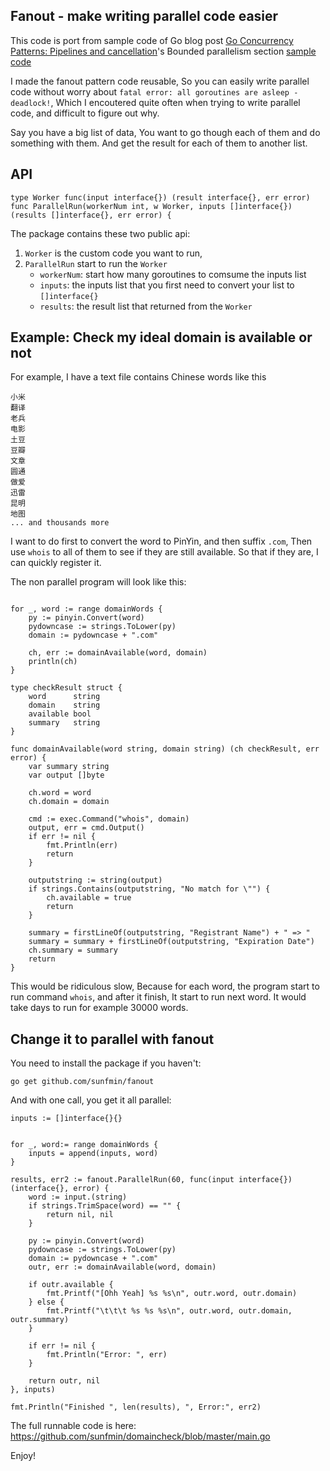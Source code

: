 ## Fanout - make writing parallel code easier

This code is port from sample code of Go blog post [Go Concurrency Patterns: Pipelines and cancellation](http://blog.golang.org/pipelines)'s Bounded parallelism section [sample code](http://blog.golang.org/pipelines/bounded.go)

I made the fanout pattern code reusable, So you can easily write parallel code without worry about `fatal error: all goroutines are asleep - deadlock!`, Which I encoutered quite often when trying to write parallel code, and difficult to figure out why.

Say you have a big list of data, You want to go though each of them and do something with them. And get the result for each of them to another list.


## API

```
type Worker func(input interface{}) (result interface{}, err error)
func ParallelRun(workerNum int, w Worker, inputs []interface{}) (results []interface{}, err error) {
```

The package contains these two public api:

1. `Worker` is the custom code you want to run,
2. `ParallelRun` start to run the `Worker`
   - `workerNum`: start how many goroutines to comsume the inputs list
   - `inputs`: the inputs list that you first need to convert your list to `[]interface{}`
   - `results`: the result list that returned from the `Worker`


## Example: Check my ideal domain is available or not

For example, I have a text file contains Chinese words like this

```
小米
翻译
老兵
电影
土豆
豆瓣
文章
圆通
做爱
迅雷
昆明
地图
... and thousands more

```


I want to do first to convert the word to PinYin, and then suffix `.com`, Then use `whois` to all of them to see if they are still available. So that if they are, I can quickly register it.

The non parallel program will look like this:

```

for _, word := range domainWords {
	py := pinyin.Convert(word)
	pydowncase := strings.ToLower(py)
	domain := pydowncase + ".com"

	ch, err := domainAvailable(word, domain)
	println(ch)
}

type checkResult struct {
	word      string
	domain    string
	available bool
	summary   string
}

func domainAvailable(word string, domain string) (ch checkResult, err error) {
	var summary string
	var output []byte

	ch.word = word
	ch.domain = domain

	cmd := exec.Command("whois", domain)
	output, err = cmd.Output()
	if err != nil {
		fmt.Println(err)
		return
	}

	outputstring := string(output)
	if strings.Contains(outputstring, "No match for \"") {
		ch.available = true
		return
	}

	summary = firstLineOf(outputstring, "Registrant Name") + " => "
	summary = summary + firstLineOf(outputstring, "Expiration Date")
	ch.summary = summary
	return
}

```

This would be ridiculous slow, Because for each word, the program start to run command `whois`, and after it finish, It start to run next word. It would take days to run for example 30000 words.

## Change it to parallel with fanout

You need to install the package if you haven't:

```
go get github.com/sunfmin/fanout
```

And with one call, you get it all parallel:

```
inputs := []interface{}{}


for _, word:= range domainWords {
	inputs = append(inputs, word)
}

results, err2 := fanout.ParallelRun(60, func(input interface{}) (interface{}, error) {
	word := input.(string)
	if strings.TrimSpace(word) == "" {
		return nil, nil
	}

	py := pinyin.Convert(word)
	pydowncase := strings.ToLower(py)
	domain := pydowncase + ".com"
	outr, err := domainAvailable(word, domain)

	if outr.available {
		fmt.Printf("[Ohh Yeah] %s %s\n", outr.word, outr.domain)
	} else {
		fmt.Printf("\t\t\t %s %s %s\n", outr.word, outr.domain, outr.summary)
	}

	if err != nil {
		fmt.Println("Error: ", err)
	}

	return outr, nil
}, inputs)

fmt.Println("Finished ", len(results), ", Error:", err2)

```

The full runnable code is here: https://github.com/sunfmin/domaincheck/blob/master/main.go

Enjoy!


